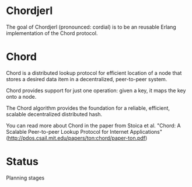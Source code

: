Chordjerl
=========

The goal of Chordjerl (pronounced: cordial) is to be an reusable Erlang
implementation of the Chord protocol. 

Chord
=====

Chord is a distributed lookup protocol for efficient location of a node that
stores a desired data item in a decentralized, peer-to-peer system.

Chord provides support for just one operation: given a key, it maps the key
onto a node.

The Chord algorithm provides the foundation for a reliable, efficient, scalable
decentralized distributed hash.

You can read more about Chord in the paper from Stoica et al. "Chord: A
Scalable Peer-to-peer Lookup Protocol for Internet Applications" (http://pdos.csail.mit.edu/papers/ton:chord/paper-ton.pdf)

Status
====== 

Planning stages

